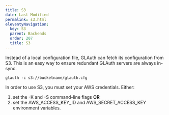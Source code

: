 ```yaml
---
title: S3
date: Last Modified 
permalink: s3.html
eleventyNavigation:
  key: S3
  parent: Backends
  order: 207
  title: S3
---
```

Instead of a local configuration file, GLAuth can fetch its configuration from S3.  This is an easy way to ensure redundant GLAuth servers are always in-sync.
```unix
glauth -c s3://bucketname/glauth.cfg
```
In order to use S3, you must set your AWS credentials.  Either:

1. set the -K and -S command-line flags  **OR**
2. set the AWS_ACCESS_KEY_ID and AWS_SECRET_ACCESS_KEY environment variables.
